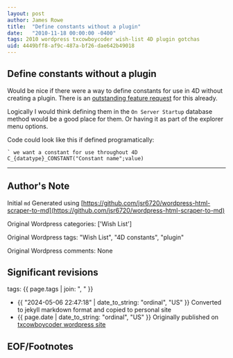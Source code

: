```yaml
---
layout: post
author: James Rowe
title:  "Define constants without a plugin"
date:   "2010-11-18 00:00:00 -0400"
tags: 2010 wordpress txcowboycoder wish-list 4D plugin gotchas
uid: 4449bff8-af9c-487a-bf26-dae642b49018
---
```



## Define constants without a plugin


Would be nice if there were a way to define constants for use in 4D without creating a plugin. There is an [outstanding feature request](http://forums.4d.fr/Post//1470873/1/4687683) for this already. 


Logically I would think defining them in the `On Server Startup` database method would be a good place for them. Or having it as part of the explorer menu options.


Code could look like this if defined programatically:



```
` we want a constant for use throughout 4D
C_{datatype}_CONSTANT("Constant name";value)

```



---

## Author's Note

Initial `md` Generated using [https://github.com/jsr6720/wordpress-html-scraper-to-md](https://github.com/jsr6720/wordpress-html-scraper-to-md)

Original Wordpress categories: ['Wish List']

Original Wordpress tags: "Wish List", "4D constants", "plugin"

Original Wordpress comments: None

## Significant revisions

tags: {{ page.tags | join: ", " }} <!-- todo move this somewhere -->

- {{ "2024-05-06 22:47:18" | date_to_string: "ordinal", "US" }} Converted to jekyll markdown format and copied to personal site
- {{ page.date | date_to_string: "ordinal", "US" }} Originally published on [txcowboycoder wordpress site](https://txcowboycoder.wordpress.com/2010/11/18/define-constants-without-a-plugin/)

## EOF/Footnotes

